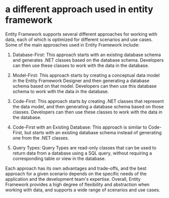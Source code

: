 # a different approach used in entity framework

Entity Framework supports several different approaches for working with data, each of which is optimized for different scenarios and use cases. Some of the main approaches used in Entity Framework include:

1. Database-First: This approach starts with an existing database schema and generates .NET classes based on the database schema. Developers can then use these classes to work with the data in the database.
    
2. Model-First: This approach starts by creating a conceptual data model in the Entity Framework Designer and then generating a database schema based on that model. Developers can then use this database schema to work with the data in the database.
    
3. Code-First: This approach starts by creating .NET classes that represent the data model, and then generating a database schema based on those classes. Developers can then use these classes to work with the data in the database.
    
4. Code-First with an Existing Database: This approach is similar to Code-First, but starts with an existing database schema instead of generating one from the .NET classes.
    
5. Query Types: Query Types are read-only classes that can be used to return data from a database using a SQL query, without requiring a corresponding table or view in the database.
    

Each approach has its own advantages and trade-offs, and the best approach for a given scenario depends on the specific needs of the application and the development team's expertise. Overall, Entity Framework provides a high degree of flexibility and abstraction when working with data, and supports a wide range of scenarios and use cases.